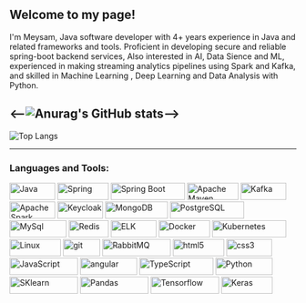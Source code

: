## Welcome to my page!
I'm Meysam, Java software developer with 4+ years experience in Java and related frameworks and tools. Proficient in developing secure and reliable spring-boot backend services, Also interested in AI, Data Sience and ML, experienced in making streaming analytics pipelines using Spark and Kafka, and skilled in Machine Learning , Deep Learning and Data Analysis with Python.


<--![Anurag's GitHub stats](https://github-readme-stats-git-master-meysam-amini.vercel.app/api?username=meysam-amini&show_icons=true&theme=highcontrast)-->
---
![Top Langs](https://github-readme-stats-git-master-meysam-amini.vercel.app/api/top-langs/?username=meysam-amini&hide_progress=true)

---
<h3 align="left">Languages and Tools:</h3>
<p>

  <img alt="Java" src="https://img.shields.io/badge/-JAVA-DD0031?style=flat-square&logo=openjdk&logoColor=black" width="80" height="30"/>
  <img alt="Spring" src="https://img.shields.io/badge/-Spring-6DB33F?style=flat-square&logo=Spring&logoColor=white" width="90" height="30"/>
  <img alt="Spring Boot" src="https://img.shields.io/badge/-Spring Boot-6DB33F?style=flat-square&logo=Spring boot&logoColor=white" width="130" height="30"/>
  <img alt="Apache Maven" src="https://img.shields.io/badge/-Maven-C71A36?style=flat-square&logo=Apache Maven&logoColor=white" width="90" height="30"/>
  <img alt="Kafka" src="https://img.shields.io/badge/-Kafka-231F20?style=flat-square&logo=Apache Kafka&logoColor=white" width="80" height="30"/>
  <img alt="Apache Spark" src="https://img.shields.io/badge/-Spark-E25A1C?style=flat-square&logo=Apache Spark&logoColor=white" width="80" height="30"/>
  <img alt="Keycloak" src="https://img.shields.io/badge/-Keycloak-white?style=flat-square&logo=&logoColor=white" width="80" height="30"/>
  <img alt="MongoDB" src="https://img.shields.io/badge/-MongoDB-13aa52?style=flat-square&logo=mongodb&logoColor=white" width="110" height="30"/>
  <img alt="PostgreSQL" src="https://img.shields.io/badge/-PostgreSQL-4169E1?style=flat-square&logo=postgresql&logoColor=white" width="130" height="30"/>
  <img alt="MySql" src="https://img.shields.io/badge/-MySQL-4169E1?style=flat-square&logo=mysql&logoColor=black" width="100" height="30"/>
  <img alt="Redis" src="https://img.shields.io/badge/-Redis-DC382D?style=flat-square&logo=redis&logoColor=white" width="70" height="30"/>
  <img alt="ELK" src="https://img.shields.io/badge/-ELK-005571?style=flat-square&logo=elasticsearch&logoColor=white" width="80" height="30"/>
  
  <img alt="Docker" src="https://img.shields.io/badge/-Docker-46a2f1?style=flat-square&logo=docker&logoColor=white" width="90" height="30"/>
  <img alt="Kubernetes" src="https://img.shields.io/badge/-Kubernetes-326CE5?style=flat-square&logo=Kubernetes&logoColor=white" width="130" height="30"/>
  <img alt="Linux" src="https://img.shields.io/badge/-Linux-FCC624?style=flat-square&logo=Linux&logoColor=black" width="90" height="30"/>
  <img alt="git" src="https://img.shields.io/badge/-Git-F05032?style=flat-square&logo=git&logoColor=white" width="65" height="30"/>
  
  <img alt="RabbitMQ" src="https://img.shields.io/badge/-RabbitMQ-FF6600?style=flat-square&logo=RabbitMQ&logoColor=white" width="120" height="30"/>
  <img alt="html5" src="https://img.shields.io/badge/-HTML5-E34F26?style=flat-square&logo=html5&logoColor=white" width="90" height="30"/>
  <img alt="css3" src="https://img.shields.io/badge/-CSS3-1572B6?style=flat-square&logo=CSS3&logoColor=white" width="80" height="30"/>
  <img alt="JavaScript" src="https://img.shields.io/badge/-JavaScript-F7DF1E?style=flat-square&logo=JavaScript&logoColor=black" width="120" height="30"/>
  <img alt="angular" src="https://img.shields.io/badge/-Angular-DD0031?style=flat-square&logo=angular&logoColor=white" width="100" height="30"/>
  <img alt="TypeScript" src="https://img.shields.io/badge/-TypeScript-007ACC?style=flat-square&logo=typescript&logoColor=white" width="130" height="30"/>
  <img alt="Python" src="https://img.shields.io/badge/-Python-3776AB?style=flat-square&logo=python&logoColor=white" width="100" height="30"/>
  <img alt="SKlearn" src="https://img.shields.io/badge/-scikitlearn-F7931E?style=flat-square&logo=scikitlearn&logoColor=white" width="120" height="30"/>
  <img alt="Pandas" src="https://img.shields.io/badge/-Pandas-150458?style=flat-square&logo=pandas&logoColor=white" width="120" height="30"/>
  <img alt="Tensorflow" src="https://img.shields.io/badge/-TensorFlow-FF6F00?style=flat-square&logo=tensorflow&logoColor=white" width="120" height="30"/>
  <img alt="Keras" src="https://img.shields.io/badge/-Keras-D00000?style=flat-square&logo=keras&logoColor=white" width="90" height="30"/>

</p>

